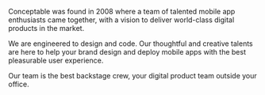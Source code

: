 Conceptable was found in 2008 where a team of talented mobile app enthusiasts came together, with a vision to deliver world-class digital products in the market.

We are engineered to design and code. Our thoughtful and creative talents are here to help your brand design and deploy mobile apps with the best pleasurable user experience.

Our team is the best backstage crew, your digital product team outside your office.

